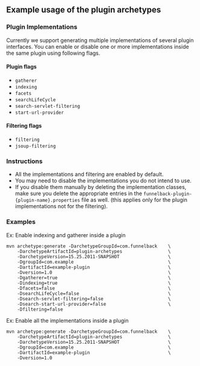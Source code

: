 
## Example usage of the plugin archetypes

### Plugin Implementations

Currently we support generating multiple implementations of several plugin interfaces. 
You can enable or disable one or more implementations inside the same plugin using following flags.


#### Plugin flags

- `gatherer` 
- `indexing` 
- `facets` 
- `searchLifeCycle`
- `search-servlet-filtering`
- `start-url-provider`

#### Filtering flags

- `filtering`
- `jsoup-filtering`

### Instructions

- All the implementations and filtering are enabled by default. 
- You may need to disable the implementations you do not intend to use.
- If you disable them manually by deleting the implementation classes, 
make sure you delete the appropriate entries in the `funnelback-plugin-{plugin-name}.properties` file as well.
(this applies only for the plugin implementations not for the filtering).

### Examples

Ex: Enable indexing and gatherer inside a plugin

```
mvn archetype:generate -DarchetypeGroupId=com.funnelback    \
    -DarchetypeArtifactId=plugin-archetypes                 \
    -DarchetypeVersion=15.25.2011-SNAPSHOT                  \
    -DgroupId=com.example                                   \
    -DartifactId=example-plugin                             \
    -Dversion=1.0                                           \
    -Dgatherer=true                                         \
    -Dindexing=true                                         \
    -Dfacets=false                                          \
    -DsearchLifeCycle=false                                 \
    -Dsearch-servlet-filtering=false                        \
    -Dsearch-start-url-provider=false                       \
    -Dfiltering=false
```

Ex: Enable all the implementations inside a plugin

```
mvn archetype:generate -DarchetypeGroupId=com.funnelback    \
    -DarchetypeArtifactId=plugin-archetypes                 \
    -DarchetypeVersion=15.25.2011-SNAPSHOT                  \
    -DgroupId=com.example                                   \
    -DartifactId=example-plugin                             \
    -Dversion=1.0                                           
```